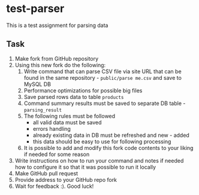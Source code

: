 # test-parser
This is a test assignment for parsing data

## Task
1. Make fork from GitHub repository
1. Using this new fork do the following:
    1. Write command that can parse CSV file via site URL that can be found in the same repository - `public/parse me.csv` and save to MySQL DB
    1. Performance optimizations for possible big files
    1. Save parsed rows data to table `products`
    1. Command summary results must be saved to separate DB table - `parsing_result`
    1. The following rules must be followed
        * all valid data must be saved
        * errors handling
        * already existing data in DB must be refreshed and new - added
        * this data should be easy to use for following processing
    1. It is possible to add and modify this fork code contents to your liking if needed for some reason
1. Write instructions on how to run your command and notes if needed how to configure it so that it was possible to run it locally
1. Make GitHub pull request
1. Provide address to your GitHub repo fork
1. Wait for feedback :). Good luck!
